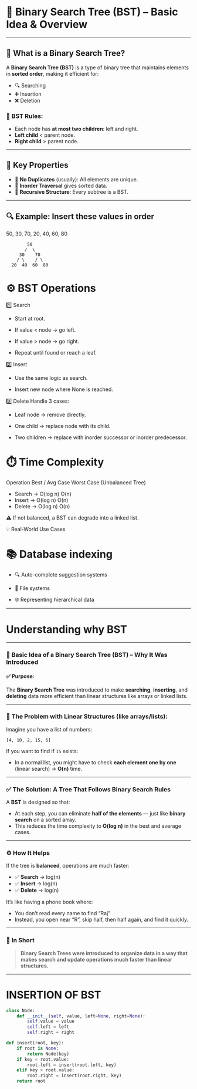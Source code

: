 # 🌳 Binary Search Tree (BST) – Basic Idea & Overview

---

## 📘 What is a Binary Search Tree?

A **Binary Search Tree (BST)** is a type of binary tree that maintains elements in **sorted order**, making it efficient for:

- 🔍 Searching
- ➕ Insertion
- ❌ Deletion

### 🧱 BST Rules:
- Each node has **at most two children**: left and right.
- **Left child** < parent node.
- **Right child** > parent node.

---

## 🧠 Key Properties

- 📌 **No Duplicates** (usually): All elements are unique.
- 🧭 **Inorder Traversal** gives sorted data.
- 🔁 **Recursive Structure**: Every subtree is a BST.

---

## 🔍 Example: Insert these values in order
50, 30, 70, 20, 40, 60, 80
```
        50
       /  \
     30    70
    / \    / \
  20  40  60  80
```

# ⚙️ BST Operations
1️⃣ Search
- Start at root.

- If value < node → go left.

- If value > node → go right.

- Repeat until found or reach a leaf.

2️⃣ Insert
- Use the same logic as search.

- Insert new node where None is reached.

3️⃣ Delete
Handle 3 cases:

- Leaf node → remove directly.

- One child → replace node with its child.

- Two children → replace with inorder successor or inorder predecessor.

# ⏱️ Time Complexity
Operation	Best / Avg Case	Worst Case (Unbalanced Tree)
- Search → O(log n)	O(n)
- Insert → O(log n)	O(n)
- Delete → O(log n)	O(n)

⚠️ If not balanced, a BST can degrade into a linked list.

💡 Real-World Use Cases
# 📚 Database indexing

- 🔍 Auto-complete suggestion systems

- 📂 File systems

- 🌐 Representing hierarchical data
---
# Understanding why BST

---

### 🧠 **Basic Idea of a Binary Search Tree (BST) – Why It Was Introduced**

#### ✅ **Purpose**:

The **Binary Search Tree** was introduced to make **searching**, **inserting**, and **deleting** data more efficient than linear structures like arrays or linked lists.

---

### 💭 **The Problem with Linear Structures (like arrays/lists):**

Imagine you have a list of numbers:

```
[4, 10, 2, 15, 6]
```

If you want to find if `15` exists:

* In a normal list, you might have to check **each element one by one** (linear search) → **O(n)** time.

---

### ✅ **The Solution: A Tree That Follows Binary Search Rules**

A **BST** is designed so that:

* At each step, you can eliminate **half of the elements** — just like **binary search** on a sorted array.
* This reduces the time complexity to **O(log n)** in the best and average cases.

---

### ⚙️ **How It Helps**

If the tree is **balanced**, operations are much faster:

* ✅ **Search** → log(n)
* ✅ **Insert** → log(n)
* ✅ **Delete** → log(n)

It’s like having a phone book where:

* You don’t read every name to find “Raj”
* Instead, you open near “R”, skip half, then half again, and find it quickly.

---

### 📌 **In Short**

> **Binary Search Trees were introduced to organize data in a way that makes search and update operations much faster than linear structures.**

---
#  INSERTION OF BST
```python
class Node:
    def __init__(self, value, left=None, right=None):
        self.value = value
        self.left = left
        self.right = right

def insert(root, key):
    if root is None:
        return Node(key)
    if key < root.value:
        root.left = insert(root.left, key)
    elif key > root.value:
        root.right = insert(root.right, key)
    return root
```

